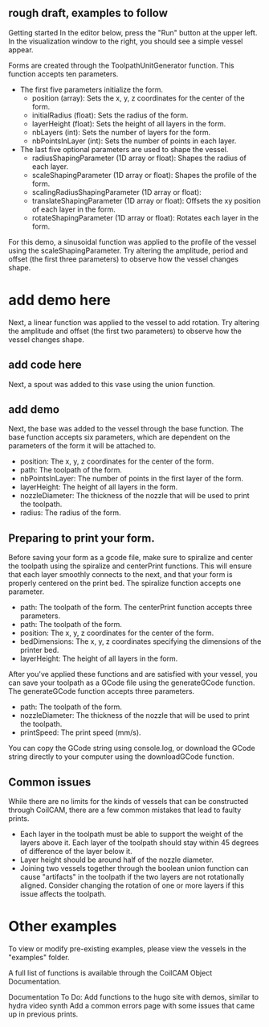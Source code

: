 ## rough draft, examples to follow
Getting started
In the editor below, press the "Run" button at the upper left.
In the visualization window to the right, you should see a simple vessel appear. 

Forms are created through the ToolpathUnitGenerator function. This function accepts ten parameters.
* The first five parameters initialize the form.
    * position (array): Sets the x, y, z coordinates for the center of the form.
    * initialRadius (float): Sets the radius of the form.
    * layerHeight (float): Sets the height of all layers in the form.
    * nbLayers (int): Sets the number of layers for the form.
    * nbPointsInLayer (int): Sets the number of points in each layer.
* The last five optional parameters are used to shape the vessel.
    * radiusShapingParameter (1D array or float): Shapes the radius of each layer.
    * scaleShapingParameter (1D array or float): Shapes the profile of the form.
    * scalingRadiusShapingParameter (1D array or float): 
    * translateShapingParameter (1D array or float): Offsets the xy position of each layer in the form.
    * rotateShapingParameter (1D array or float): Rotates each layer in the form.

For this demo, a sinusoidal function was applied to the profile of the vessel using the scaleShapingParameter. Try altering the amplitude, period and offset (the first three parameters) to observe how the vessel changes shape.

# add demo here

Next, a linear function was applied to the vessel to add rotation. Try altering the amplitude and offset (the first two parameters) to observe how the vessel changes shape.

## add code here

Next, a spout was added to this vase using the union function. 
## add demo

Next, the base was added to the vessel through the base function.  The base function accepts six parameters, which are dependent on the parameters of the form it will be attached to.
* position: The x, y, z coordinates for the center of the form.
* path: The toolpath of the form.
* nbPointsInLayer: The number of points in the first layer of the form.
* layerHeight: The height of all layers in the form.
* nozzleDiameter: The thickness of the nozzle that will be used to print the toolpath.
* radius: The radius of the form.

## Preparing to print your form.

Before saving your form as a gcode file, make sure to spiralize and center the toolpath using the spiralize and centerPrint functions. This will ensure that each layer smoothly connects to the next, and that your form is properly centered on the print bed.
The spiralize function accepts one parameter.
* path: The toolpath of the form.
The centerPrint function accepts three parameters.
* path: The toolpath of the form.
* position: The x, y, z coordinates for the center of the form.
* bedDimensions: The x, y, z coordinates specifying the dimensions of the printer bed.
* layerHeight: The height of all layers in the form.

After you've applied these functions and are satisfied with your vessel, you can save your toolpath as a GCode file using the generateGCode function. The generateGCode function accepts three parameters.
* path: The toolpath of the form.
* nozzleDiameter: The thickness of the nozzle that will be used to print the toolpath.
* printSpeed: The print speed (mm/s).

You can copy the GCode string using console.log, or download the GCode string directly to your computer using the downloadGCode function.

## Common issues
While there are no limits for the kinds of vessels that can be constructed through CoilCAM, there are a few common mistakes that lead to faulty prints. 
* Each layer in the toolpath must be able to support the weight of the layers above it. Each layer of the toolpath should stay within 45 degrees of difference of the layer below it.
* Layer height should be around half of the nozzle diameter.
* Joining two vessels together through the boolean union function can cause "artifacts" in the toolpath if the two layers are not rotationally aligned. Consider changing the rotation of one or more layers if this issue affects the toolpath. 

# Other examples
To view or modify pre-existing examples, please view the vessels in the "examples" folder.

A full list of functions is available through the CoilCAM Object Documentation. 

Documentation To Do:
Add functions to the hugo site with demos, similar to hydra video synth
Add a common errors page with some issues that came up in previous prints.

